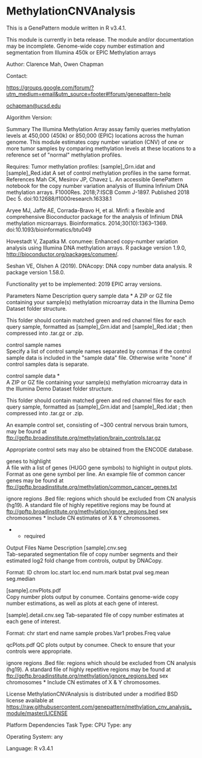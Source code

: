 # MethylationCNVAnalysis
This is a GenePattern module written in R v3.4.1.

This module is currently in beta release. The module and/or documentation may be incomplete.
Genome-wide copy number estimation and segmentation from Illumina 450k or EPIC Methylation arrays

Author: Clarence Mah, Owen Chapman

Contact:

https://groups.google.com/forum/?utm_medium=email&utm_source=footer#!forum/genepattern-help

ochapman@ucsd.edu

Algorithm Version:

Summary
The Illumina Methylation Array assay family queries methylation levels at 450,000 (450k) or 850,000 (EPIC) locations across the human genome. This module estimates copy number variation (CNV) of one or more tumor samples by comparing methylation levels at these locations to a reference set of "normal" methylation profiles.

Requires:
Tumor methylation profiles: [sample]_Grn.idat and [sample]_Red.idat
A set of control methylation profiles in the same format.
References
Mah CK, Mesirov JP, Chavez L. An accessible GenePattern notebook for the copy number variation analysis of Illumina Infinium DNA methylation arrays. F1000Res. 2018;7:ISCB Comm J-1897. Published 2018 Dec 5. doi:10.12688/f1000research.16338.1

Aryee MJ, Jaffe AE, Corrada-Bravo H, et al. Minfi: a flexible and comprehensive Bioconductor package for the analysis of Infinium DNA methylation microarrays. Bioinformatics. 2014;30(10):1363–1369. doi:10.1093/bioinformatics/btu049

Hovestadt V, Zapatka M. conumee: Enhanced copy-number variation analysis using Illumina DNA methylation arrays. R package version 1.9.0, http://bioconductor.org/packages/conumee/.

Seshan VE, Olshen A (2019). DNAcopy: DNA copy number data analysis. R package version 1.58.0.

 

Functionality yet to be implemented:
2019 EPIC array versions.

Parameters
Name	Description
query sample data *	
A ZIP or GZ file containing your sample(s) methylation microarray data in the Illumina Demo Dataset folder structure.

This folder should contain matched green and red channel files for each query sample, formatted as [sample]_Grn.idat and [sample]_Red.idat ; then compressed into .tar.gz or .zip.

control sample names	
Specify a list of control sample names separated by commas if the control sample data is included in the "sample data" file. Otherwise write "none" if control samples data is separate.

control sample data *	
A ZIP or GZ file containing your sample(s) methylation microarray data in the Illumina Demo Dataset folder structure.

This folder should contain matched green and red channel files for each query sample, formatted as [sample]_Grn.idat and [sample]_Red.idat ; then compressed into .tar.gz or .zip.

An example control set, consisting of ~300 central nervous brain tumors, may be found at ftp://gpftp.broadinstitute.org/methylation/brain_controls.tar.gz

Appropriate control sets may also be obtained from the ENCODE database.

genes to highlight	
A file with a list of genes (HUGO gene symbols) to highlight in output plots. Format as one gene symbol per line. An example file of common cancer genes may be found at ftp://gpftp.broadinstitute.org/methylation/common_cancer_genes.txt

ignore regions	.Bed file: regions which should be excluded from CN analysis (hg19). A standard file of highly repetitive regions may be found at ftp://gpftp.broadinstitute.org/methylation/ignore_regions.bed
sex chromosomes *	Include CN estimates of X & Y chromosomes.
* - required

Output Files
Name	Description
[sample].cnv.seg	
Tab-separated segmentation file of copy number segments and their estimated log2 fold change from controls, output by DNACopy.

Format: ID    chrom    loc.start    loc.end    num.mark    bstat    pval    seg.mean    seg.median

[sample].cnvPlots.pdf	
Copy number plots output by conumee. Contains genome-wide copy number estimations, as well as plots at each gene of interest.

[sample].detail.cnv.seg	
Tab-separated file of copy number estimates at each gene of interest.

Format: chr    start    end    name    sample    probes.Var1    probes.Freq    value

qcPlots.pdf	
QC plots output by conumee. Check to ensure that your controls were appropriate.

ignore regions	.Bed file: regions which should be excluded from CN analysis (hg19). A standard file of highly repetitive regions may be found at ftp://gpftp.broadinstitute.org/methylation/ignore_regions.bed
sex chromosomes *	Include CN estimates of X & Y chromosomes.

License
MethylationCNVAnalysis is distributed under a modified BSD license available at https://raw.githubusercontent.com/genepattern/methylation_cnv_analysis_module/master/LICENSE

Platform Dependencies
Task Type:
CPU Type:
any

Operating System:
any

Language:
R v3.4.1
